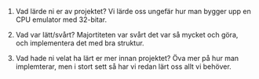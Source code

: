 1. Vad lärde ni er av projektet?
Vi lärde oss ungefär hur man bygger upp en CPU emulator med 32-bitar. 

2. Vad var lätt/svårt?
Majortiteten var svårt det var så mycket och göra, och implementera det med bra struktur.

3. Vad hade ni velat ha lärt er mer innan projektet?
Öva mer på hur man implemterar, men i stort sett så har vi redan lärt oss allt vi behöver.
